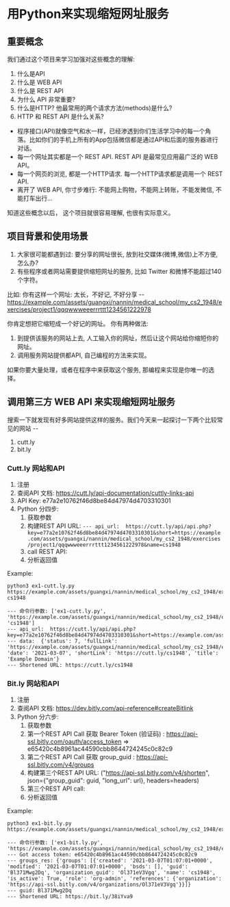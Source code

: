 # 用Python来实现缩短网址服务

## 重要概念

我们通过这个项目来学习加强对这些概念的理解:

1. 什么是API
2. 什么是 WEB API
3. 什么是 REST API
4. 为什么 API 非常重要? 
5. 什么是HTTP? 他最常用的两个请求方法(methods)是什么? 
6. HTTP 和 REST API 是什么关系? 
   
* 程序接口(API)就像空气和水一样，已经渗透到你们生活学习中的每一个角落。比如你们的手机上所有的App包括微信都是通过API和后面的服务器进行对话。
* 每一个网址其实都是一个 REST API. REST API 是最常见应用最广泛的 WEB API。 
* 每一个网页的浏览, 都是一个HTTP请求. 每一个HTTP请求都是调用一个 REST API. 
* 离开了 WEB API, 你寸步难行: 不能网上购物，不能网上转账，不能发微信, 不能打车出行...

知道这些概念以后， 这个项目就很容易理解, 也很有实际意义。


## 项目背景和使用场景
1. 大家很可能都遇到过: 要分享的网址很长, 放到社交媒体(微博,微信)上不方便, 怎么办? 
2. 有些程序或者网站需要提供缩短网址的服务, 比如 Twitter 和微博不能超过140个字符。 

比如: 你有这样一个网址: 太长，不好记, 不好分享 --
https://example.com/assets/guangxi/nannin/medical_school/my_cs2_1948/exercises/project1/qqqwwweeerrrttt1234561222978

你肯定想把它缩短成一个好记的网址。
你有两种做法:
1. 到提供该服务的网站上去, 人工输入你的网址，然后让这个网站给你缩短你的网址。 
2. 调用服务网站提供都API, 自己编程的方法来实现。 
   
如果你要大量处理，或者在程序中来获取这个服务, 那编程来实现是你唯一的选择。 


## 调用第三方 WEB API 来实现缩短网址服务

搜索一下就发现有好多网站提供这样的服务。我们今天来一起探讨一下两个比较常见的网站 --
1. cutt.ly
2. bit.ly

### Cutt.ly 网站和API

1. 注册
2. 查阅API 文档: https://cutt.ly/api-documentation/cuttly-links-api
3. API Key: e77a2e10762f46d8be84d47974d4703310301
4. Python 分四步:
   1. 获取参数
   2. 构建REST API URL: `--- api_url:  https://cutt.ly/api/api.php?key=e77a2e10762f46d8be84d47974d4703310301&short=https://example.com/assets/guangxi/nannin/medical_school/my_cs2_1948/exercises/project1/qqqwwweeerrrttt1234561222978&name=cs1948`
   3. call REST API: 
   4. 分析返回值
   
Example:
```
python3 ex1-cutt.ly.py https://example.com/assets/guangxi/nannin/medical_school/my_cs2_1948/exercises/project1/qqqwwweeerrrttt1234561222978 cs1948

--- 命令行参数: ['ex1-cutt.ly.py', 'https://example.com/assets/guangxi/nannin/medical_school/my_cs2_1948/exercises/project1/qqqwwweeerrrttt1234561222978', 'cs1948']
--- api_url:  https://cutt.ly/api/api.php?key=e77a2e10762f46d8be84d47974d4703310301&short=https://example.com/assets/guangxi/nannin/medical_school/my_cs2_1948/exercises/project1/qqqwwweeerrrttt1234561222978&name=cs1948
--- data:  {'status': 7, 'fullLink': 'https://example.com/assets/guangxi/nannin/medical_school/my_cs2_1948/exercises/project1/qqqwwweeerrrttt1234561222978', 'date': '2021-03-07', 'shortLink': 'https://cutt.ly/cs1948', 'title': 'Example Domain'}
--- Shortened URL: https://cutt.ly/cs1948
```

### Bit.ly 网站和API

1. 注册
2. 查阅API 文档: https://dev.bitly.com/api-reference#createBitlink
5. Python 分六步:
   1. 获取参数
   2. 第一个REST API Call 获取 Bearer Token (验证码) : https://api-ssl.bitly.com/oauth/access_token => e65420c4b8961ac44590cbb8644724245c0c82c9
   3. 第二个REST API Call 获取 group_guid : https://api-ssl.bitly.com/v4/groups
   4. 构建第三个REST API URL: ("https://api-ssl.bitly.com/v4/shorten", json={"group_guid": guid, "long_url": url}, headers=headers)
   5. 第三个REST API call: 
   6. 分析返回值

Example:
```
python3 ex1-bit.ly.py  https://example.com/assets/guangxi/nannin/medical_school/my_cs2_1948/exercises/project1/qqqwwweeerrrttt1234561222978

--- 命令行参数: ['ex1-bit.ly.py', 'https://example.com/assets/guangxi/nannin/medical_school/my_cs2_1948/exercises/project1/qqqwwweeerrrttt1234561222978']
--- Got access token: e65420c4b8961ac44590cbb8644724245c0c82c9
--- groups_res: {'groups': [{'created': '2021-03-07T01:07:01+0000', 'modified': '2021-03-07T01:07:01+0000', 'bsds': [], 'guid': 'Bl371Mwg2Dq', 'organization_guid': 'Ol371eV3Vgq', 'name': 'cs1948', 'is_active': True, 'role': 'org-admin', 'references': {'organization': 'https://api-ssl.bitly.com/v4/organizations/Ol371eV3Vgq'}}]}
--- guid: Bl371Mwg2Dq
--- Shortened URL: https://bit.ly/38iYva9
```